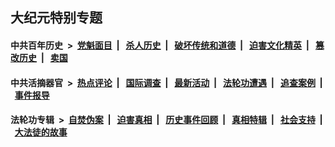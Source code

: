 ## 大纪元特别专题

#### 中共百年历史 &nbsp;>&nbsp; [党魁面目](indexes/nf1176107/README.md?02240430) &nbsp;| &nbsp; [杀人历史](indexes/nf1176106/README.md?02240430) &nbsp;| &nbsp; [破坏传统和道德](indexes/nf1176106/README.md?02240430) &nbsp;| &nbsp; [迫害文化精英](indexes/nf1176111/README.md?02240430) &nbsp;| &nbsp; [篡改历史](indexes/nf1176115/README.md?02240430) &nbsp;| &nbsp; [卖国](indexes/nf1176117/README.md?02240430) 

#### 中共活摘器官 &nbsp;>&nbsp; [热点评论](indexes/nf5879/README.md?02240430) &nbsp;| &nbsp; [国际调查](indexes/nf5947/README.md?02240430) &nbsp;| &nbsp; [最新活动](indexes/nf5883/README.md?02240430) &nbsp;| &nbsp; [法轮功遭遇](indexes/nf5881/README.md?02240430) &nbsp;| &nbsp; [追查案例](indexes/nf5880/README.md?02240430) &nbsp;| &nbsp; [事件报导](indexes/nf5877/README.md?02240430) 

#### 法轮功专辑 &nbsp;>&nbsp; [自焚伪案](indexes/nf5562/README.md?02240430) &nbsp;| &nbsp; [迫害真相](indexes/nf4379/README.md?02240430) &nbsp;| &nbsp; [历史事件回顾](indexes/nf5793/README.md?02240430) &nbsp;| &nbsp; [真相特辑](indexes/nf4389/README.md?02240430) &nbsp;| &nbsp; [社会支持](indexes/nf4386/README.md?02240430) &nbsp;| &nbsp; [大法徒的故事](indexes/nf1147481/README.md?02240430) 


